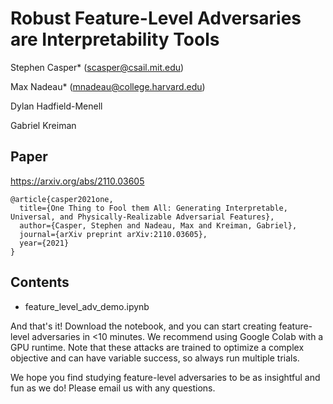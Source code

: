 # Robust Feature-Level Adversaries are Interpretability Tools

Stephen Casper* (scasper@csail.mit.edu)

Max Nadeau* (mnadeau@college.harvard.edu)

Dylan Hadfield-Menell

Gabriel Kreiman

## Paper

https://arxiv.org/abs/2110.03605

```
@article{casper2021one,
  title={One Thing to Fool them All: Generating Interpretable, Universal, and Physically-Realizable Adversarial Features},
  author={Casper, Stephen and Nadeau, Max and Kreiman, Gabriel},
  journal={arXiv preprint arXiv:2110.03605},
  year={2021}
}
```

## Contents

- feature_level_adv_demo.ipynb

And that's it! Download the notebook, and you can start creating feature-level adversaries in <10 minutes. We recommend using Google Colab with a GPU runtime. Note that these attacks are trained to optimize a complex objective and can have variable success, so always run multiple trials. 

We hope you find studying feature-level adversaries to be as insightful and fun as we do! Please email us with any questions. 
